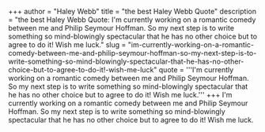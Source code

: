 +++
author = "Haley Webb"
title = "the best Haley Webb Quote"
description = "the best Haley Webb Quote: I'm currently working on a romantic comedy between me and Philip Seymour Hoffman. So my next step is to write something so mind-blowingly spectacular that he has no other choice but to agree to do it! Wish me luck."
slug = "im-currently-working-on-a-romantic-comedy-between-me-and-philip-seymour-hoffman-so-my-next-step-is-to-write-something-so-mind-blowingly-spectacular-that-he-has-no-other-choice-but-to-agree-to-do-it!-wish-me-luck"
quote = '''I'm currently working on a romantic comedy between me and Philip Seymour Hoffman. So my next step is to write something so mind-blowingly spectacular that he has no other choice but to agree to do it! Wish me luck.'''
+++
I'm currently working on a romantic comedy between me and Philip Seymour Hoffman. So my next step is to write something so mind-blowingly spectacular that he has no other choice but to agree to do it! Wish me luck.
